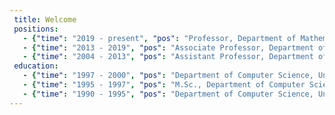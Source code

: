 ```yaml
---
 title: Welcome
 positions: 
   - {"time": "2019 - present", "pos": "Professor, Department of Mathematics and Applied Mathematics, University of Crete"}
   - {"time": "2013 - 2019", "pos": "Associate Professor, Department of Mathematics and Applied Mathematics, University of Crete"}
   - {"time": "2004 - 2013", "pos": "Assistant Professor, Department of Mathematics, University of Crete"}
 education:
   - {"time": "1997 - 2000", "pos": "Department of Computer Science, University of Toronto"}
   - {"time": "1995 - 1997", "pos": "M.Sc., Department of Computer Science, University of Toronto"}
   - {"time": "1990 - 1995", "pos": "Department of Computer Science, University of Crete"}
---
```

